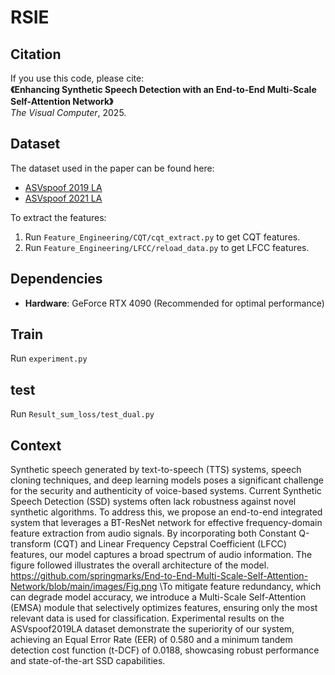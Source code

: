 # RSIE

## Citation
If you use this code, please cite:  
**《Enhancing Synthetic Speech Detection with an End-to-End Multi-Scale Self-Attention Network》**  
*The Visual Computer*, 2025.

## Dataset  
The dataset used in the paper can be found here:  
- [ASVspoof 2019 LA](https://www.cnblogs.com/ZigHello/p/16139075.html)  
- [ASVspoof 2021 LA](https://www.asvspoof.org/index2021.html)  

To extract the features:  
1. Run `Feature_Engineering/CQT/cqt_extract.py` to get CQT features.  
2. Run `Feature_Engineering/LFCC/reload_data.py` to get LFCC features.

## Dependencies  
- **Hardware**: GeForce RTX 4090 (Recommended for optimal performance)  

## Train
Run `experiment.py`

## test
Run `Result_sum_loss/test_dual.py`

## Context
Synthetic speech generated by text-to-speech (TTS) systems, speech cloning techniques, and deep learning models poses a significant challenge for the security and authenticity of voice-based systems. Current Synthetic Speech Detection (SSD) systems often lack robustness against novel synthetic algorithms. To address this, we propose an end-to-end integrated system that leverages a BT-ResNet network for effective frequency-domain feature extraction from audio signals. By incorporating both Constant Q-transform (CQT) and Linear Frequency Cepstral Coefficient (LFCC) features, our model captures a broad spectrum of audio information. The figure followed illustrates the overall architecture of the model.
https://github.com/springmarks/End-to-End-Multi-Scale-Self-Attention-Network/blob/main/images/Fig.png
\To mitigate feature redundancy, which can degrade model accuracy, we introduce a Multi-Scale Self-Attention (EMSA) module that selectively optimizes features, ensuring only the most relevant data is used for classification. Experimental results on the ASVspoof2019LA dataset demonstrate the superiority of our system, achieving an Equal Error Rate (EER) of 0.580 and a minimum tandem detection cost function (t-DCF) of 0.0188, showcasing robust performance and state-of-the-art SSD capabilities.

  

  

